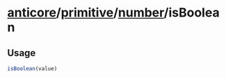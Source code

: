 # [anticore](../../../../../#reference)/[primitive](../../#reference)/[number](../#reference)/<a name="reference">isBoolean</a>

## Usage

```js
isBoolean(value)
```